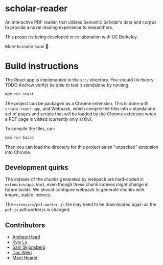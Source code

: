 # scholar-reader

An interactive PDF reader, that utilizes Semantic Scholar's data and corpus to provide a novel reading experience to researchers.

This project is being developed in collaboration with UC Berkeley.

More to come soon 🎉.

# Build instructions

The React app is implemented in the `src/` directory. You
should (in theory: TODO Andrew verify) be able to test it
standalone by running:

```bash
npm run start
```

The project can be packaged as a Chrome extension. This is
done with `create-react-app`, and Webpack, which compile the
files into a standalone set of pages and scripts that will
be loaded by the Chrome extension when a PDF page is visited
(currently only arXiv).

To compile the files, run:

```bash
npm run build
```

Then you can load the directory for this project as an
"unpacked" extension into Chrome.

## Development quirks

The indexes of the chunks generated by webpack are
hard-coded in `extension/app.html`, even though these chunk
indexes might change in future builds. We should configure
webpack to generate chunks with known, stable indexes.

The `extension/pdf.worker.js` file may need to be downloaded
again as the `pdf.js` pdf.worker.js is changed.

## Contributors

* [Andrew Head](mailto:andrew.head@berkeley.edu)
* [Kyle Lo](mailto:kylel@allenai.org)
* [Sam Skjonsberg](mailto:sams@allenai.org)
* [Dan Weld](mailto:danw@allenai.org)
* [Marti Hearst](mailto:hearst@berkeley.edu)
